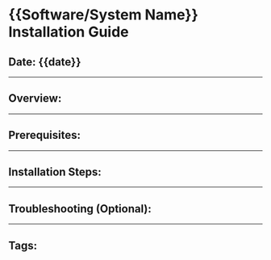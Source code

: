 # {{Software/System Name}} Installation Guide

## Date: {{date}}

---

## Overview:


---

## Prerequisites:


---

## Installation Steps:

---

## Troubleshooting (Optional):


---

## Tags:


